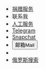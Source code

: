 *  [捐赠服务](https://i.itfuwu.dynv6.net/)
*  联系我
  * [人工服务](https://ok.shareoto.trade) 
  * [Telegram](https://t.me/qianshuiyu) 
  * [Snapchat](https://www.snapchat.com/add/qsyshare?invite_id=LD-R5W_2&locale=zh-Hans_TW&share_id=rnvpGpq7RL-W-cwtqEEnGA&sid=6a7592b5d54040deb0497252b565c9d2/)
  * <button id="copyEmailButton">邮箱Mail</button>
  * <p id="emailDisplay" style="display:none; font-size: 14px; color: blue; margin-top: 10px;"></p>
*  [俄罗斯搜索](https://yandex.eu/)
